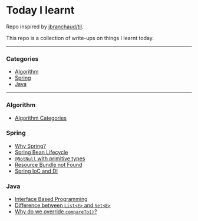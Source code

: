 # Today I learnt

Repo inspired by [jbranchaud/til](https://github.com/jbranchaud/til).

This repo is a collection of write-ups on things I learnt today.

<hr>

### Categories
- [Algorithm](algorithm)
- [Spring](spring)
- [Java](java)

<hr>

### Algorithm
- [Algorithm Categories](algorithm/algorithm-categories.md)

### Spring
- [Why Spring?](spring/why-spring.md)
- [Spring Bean Lifecycle](spring/spring-lifecycle.md)
- [`@NotNull` with primitive types](spring/@notnull-with-primitive-types.md)
- [Resource Bundle not Found](spring/resource-bundle-not-found.md)
- [Spring IoC and DI](spring/spring-ioc-di.md)

### Java
- [Interface Based Programming](java/interface-based-programming.md)
- [Difference between `List<E>` and `Set<E>`](java/set-vs-list.md)
- [Why do we override `compareTo()`?](java/compareto-override.md)
